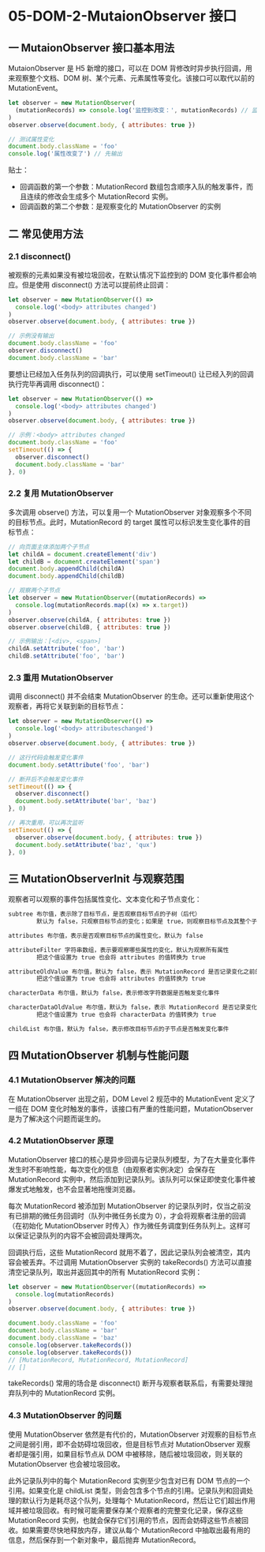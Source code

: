 # 05-DOM-2-MutaionObserver 接口

## 一 MutaionObserver 接口基本用法

MutaionObserver 是 H5 新增的接口，可以在 DOM 背修改时异步执行回调，用来观察整个文档、DOM 树、某个元素、元素属性等变化。该接口可以取代以前的 MutationEvent。

```js
let observer = new MutationObserver(
  (mutationRecords) => console.log('监控到改变：', mutationRecords) // 监控到变化后输出
)
observer.observe(document.body, { attributes: true })

// 测试属性变化
document.body.className = 'foo'
console.log('属性改变了') // 先输出
```

贴士：

- 回调函数的第一个参数：MutationRecord 数组包含顺序入队的触发事件，而且连续的修改会生成多个 MutationRecord 实例。
- 回调函数的第二个参数：是观察变化的 MutationObserver 的实例

## 二 常见使用方法

### 2.1 disconnect()

被观察的元素如果没有被垃圾回收，在默认情况下监控到的 DOM 变化事件都会响应。但是使用 disconnect() 方法可以提前终止回调：

```js
let observer = new MutationObserver(() =>
  console.log('<body> attributes changed')
)
observer.observe(document.body, { attributes: true })

// 示例没有输出
document.body.className = 'foo'
observer.disconnect()
document.body.className = 'bar'
```

要想让已经加入任务队列的回调执行，可以使用 setTimeout() 让已经入列的回调执行完毕再调用 disconnect()：

```js
let observer = new MutationObserver(() =>
  console.log('<body> attributes changed')
)
observer.observe(document.body, { attributes: true })

// 示例：<body> attributes changed
document.body.className = 'foo'
setTimeout(() => {
  observer.disconnect()
  document.body.className = 'bar'
}, 0)
```

### 2.2 复用 MutationObserver

多次调用 observe() 方法，可以复用一个 MutationObserver 对象观察多个不同的目标节点。此时，MutationRecord 的 target 属性可以标识发生变化事件的目标节点：

```js
// 向页面主体添加两个子节点
let childA = document.createElement('div')
let childB = document.createElement('span')
document.body.appendChild(childA)
document.body.appendChild(childB)

// 观察两个子节点
let observer = new MutationObserver((mutationRecords) =>
  console.log(mutationRecords.map((x) => x.target))
)
observer.observe(childA, { attributes: true })
observer.observe(childB, { attributes: true })

// 示例输出：[<div>, <span>]
childA.setAttribute('foo', 'bar')
childB.setAttribute('foo', 'bar')
```

### 2.3 重用 MutationObserver

调用 disconnect() 并不会结束 MutationObserver 的生命。还可以重新使用这个观察者，再将它关联到新的目标节点：

```js
let observer = new MutationObserver(() =>
  console.log('<body> attributeschanged')
)
observer.observe(document.body, { attributes: true })

// 这行代码会触发变化事件
document.body.setAttribute('foo', 'bar')

// 断开后不会触发变化事件
setTimeout(() => {
  observer.disconnect()
  document.body.setAttribute('bar', 'baz')
}, 0)

// 再次重用，可以再次监听
setTimeout(() => {
  observer.observe(document.body, { attributes: true })
  document.body.setAttribute('baz', 'qux')
}, 0)
```

## 三 MutationObserverInit 与观察范围

观察者可以观察的事件包括属性变化、文本变化和子节点变化：

```txt
subtree 布尔值，表示除了目标节点，是否观察目标节点的子树（后代）
        默认为 false，只观察目标节点的变化；如果是 true，则观察目标节点及其整个子树

attributes 布尔值，表示是否观察目标节点的属性变化，默认为 false

attributeFilter 字符串数组，表示要观察哪些属性的变化，默认为观察所有属性
        把这个值设置为 true 也会将 attributes 的值转换为 true

attributeOldValue 布尔值，默认为 false，表示 MutationRecord 是否记录变化之前的属性值
        把这个值设置为 true 也会将 attributes 的值转换为 true

characterData 布尔值，默认为 false，表示修改字符数据是否触发变化事件

characterDataOldValue 布尔值，默认为 false，表示 MutationRecord 是否记录变化之前的字符数据
        把这个值设置为 true 也会将 characterData 的值转换为 true

childList 布尔值，默认为 false，表示修改目标节点的子节点是否触发变化事件
```

## 四 MutationObserver 机制与性能问题

### 4.1 MutationObserver 解决的问题

在 MutationObserver 出现之前，DOM Level 2 规范中的 MutationEvent 定义了一组在 DOM 变化时触发的事件，该接口有严重的性能问题，MutationObserver 是为了解决这个问题而诞生的。

### 4.2 MutationObserver 原理

MutationObserver 接口的核心是异步回调与记录队列模型，为了在大量变化事件发生时不影响性能，每次变化的信息（由观察者实例决定）会保存在 MutationRecord 实例中，然后添加到记录队列。该队列可以保证即使变化事件被爆发式地触发，也不会显著地拖慢浏览器。

每次 MutationRecord 被添加到 MutationObserver 的记录队列时，仅当之前没有已排期的微任务回调时（队列中微任务长度为 0），才会将观察者注册的回调（在初始化 MutationObserver 时传入）作为微任务调度到任务队列上。这样可以保证记录队列的内容不会被回调处理两次。

回调执行后，这些 MutationRecord 就用不着了，因此记录队列会被清空，其内容会被丢弃。不过调用 MutationObserver 实例的 takeRecords() 方法可以直接清空记录队列，取出并返回其中的所有 MutationRecord 实例：

```js
let observer = new MutationObserver((mutationRecords) =>
  console.log(mutationRecords)
)
observer.observe(document.body, { attributes: true })

document.body.className = 'foo'
document.body.className = 'bar'
document.body.className = 'baz'
console.log(observer.takeRecords())
console.log(observer.takeRecords())
// [MutationRecord, MutationRecord, MutationRecord]
// []
```

takeRecords() 常用的场合是 disconnect() 断开与观察者联系后，有需要处理抛弃队列中的 MutationRecord 实例。

### 4.3 MutationObserver 的问题

使用 MutationObserver 依然是有代价的，MutationObserver 对观察的目标节点之间是弱引用，即不会妨碍垃圾回收，但是目标节点对 MutationObserver 观察者却是强引用，如果目标节点从 DOM 中被移除，随后被垃圾回收，则关联的 MutationObserver 也会被垃圾回收。

此外记录队列中的每个 MutationRecord 实例至少包含对已有 DOM 节点的一个引用。如果变化是 childList 类型，则会包含多个节点的引用。记录队列和回调处理的默认行为是耗尽这个队列，处理每个 MutationRecord，然后让它们超出作用域并被垃圾回收。有时候可能需要保存某个观察者的完整变化记录，保存这些 MutationRecord 实例，也就会保存它们引用的节点，因而会妨碍这些节点被回收。如果需要尽快地释放内存，建议从每个 MutationRecord 中抽取出最有用的信息，然后保存到一个新对象中，最后抛弃 MutationRecord。
